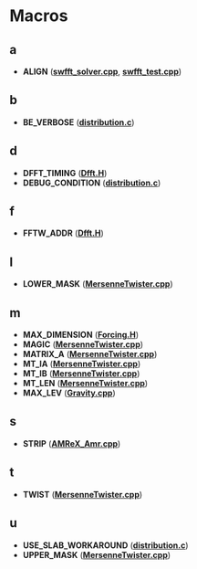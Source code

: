 
# Macros


## a

* **ALIGN** ([**swfft\_solver.cpp**](swfft__solver_8cpp.md), [**swfft\_test.cpp**](swfft__test_8cpp.md))


## b

* **BE\_VERBOSE** ([**distribution.c**](distribution_8c.md))


## d

* **DFFT\_TIMING** ([**Dfft.H**](Dfft_8H.md))
* **DEBUG\_CONDITION** ([**distribution.c**](distribution_8c.md))


## f

* **FFTW\_ADDR** ([**Dfft.H**](Dfft_8H.md))


## l

* **LOWER\_MASK** ([**MersenneTwister.cpp**](MersenneTwister_8cpp.md))


## m

* **MAX\_DIMENSION** ([**Forcing.H**](Forcing_8H.md))
* **MAGIC** ([**MersenneTwister.cpp**](MersenneTwister_8cpp.md))
* **MATRIX\_A** ([**MersenneTwister.cpp**](MersenneTwister_8cpp.md))
* **MT\_IA** ([**MersenneTwister.cpp**](MersenneTwister_8cpp.md))
* **MT\_IB** ([**MersenneTwister.cpp**](MersenneTwister_8cpp.md))
* **MT\_LEN** ([**MersenneTwister.cpp**](MersenneTwister_8cpp.md))
* **MAX\_LEV** ([**Gravity.cpp**](Gravity_8cpp.md))


## s

* **STRIP** ([**AMReX\_Amr.cpp**](AMReX__Amr_8cpp.md))


## t

* **TWIST** ([**MersenneTwister.cpp**](MersenneTwister_8cpp.md))


## u

* **USE\_SLAB\_WORKAROUND** ([**distribution.c**](distribution_8c.md))
* **UPPER\_MASK** ([**MersenneTwister.cpp**](MersenneTwister_8cpp.md))

